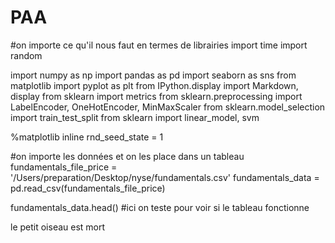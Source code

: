 # PAA

#on importe ce qu'il nous faut en termes de librairies 
import time
import random

import numpy as np
import pandas as pd
import seaborn as sns
from matplotlib import pyplot as plt
from IPython.display import Markdown, display
from sklearn import metrics
from sklearn.preprocessing import LabelEncoder, OneHotEncoder, MinMaxScaler
from sklearn.model_selection import train_test_split
from sklearn import linear_model, svm

%matplotlib inline
rnd_seed_state = 1

#on importe les données et on les place dans un tableau 
fundamentals_file_price = '/Users/preparation/Desktop/nyse/fundamentals.csv'
fundamentals_data = pd.read_csv(fundamentals_file_price)

fundamentals_data.head()
#ici on teste pour voir si le tableau fonctionne

le petit oiseau est mort
